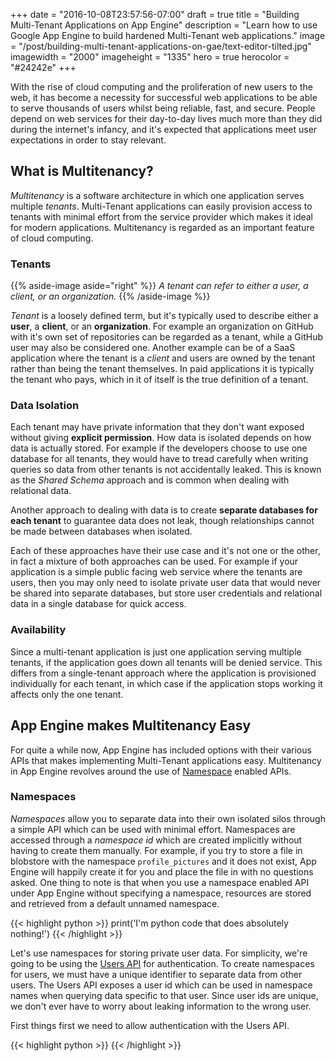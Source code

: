 +++
date = "2016-10-08T23:57:56-07:00"
draft = true
title = "Building Multi-Tenant Applications on App Engine"
description = "Learn how to use Google App Engine to build hardened Multi-Tenant web applications."
image = "/post/building-multi-tenant-applications-on-gae/text-editor-tilted.jpg"
imagewidth = "2000"
imageheight = "1335"
hero = true
herocolor = "#24242e"
+++

With the rise of cloud computing and the proliferation of new users to the web, it has become a
necessity for successful web applications to be able to serve thousands of users whilst being
reliable, fast, and secure. People depend on web services for their day-to-day lives much more than
they did during the internet's infancy, and it's expected that applications meet user expectations
in order to stay relevant.

<!--more-->

## What is Multitenancy?

*Multitenancy* is a software architecture in which one application serves multiple *tenants*.
Multi-Tenant applications can easily provision access to tenants with minimal effort from the
service provider which makes it ideal for modern applications. Multitenancy is regarded as an
important feature of cloud computing.

### Tenants

{{% aside-image aside="right" %}}
*A tenant can refer to either a user, a client, or an organization.*
{{% /aside-image %}}

*Tenant* is a loosely defined term, but it's typically used to describe either a **user**, a
**client**, or an **organization**. For example an organization on GitHub with it's own set of
repositories can be regarded as a tenant, while a GitHub user may also be considered one. Another
example can be of a SaaS application where the tenant is a *client* and users are owned by the
tenant rather than being the tenant themselves. In paid applications it is typically the tenant who
pays, which in it of itself is the true definition of a tenant.

### Data Isolation

Each tenant may have private information that they don't want exposed without giving **explicit
permission**. How data is isolated depends on how data is actually stored. For example if the
developers choose to use one database for all tenants, they would have to tread carefully when
writing queries so data from other tenants is not accidentally leaked. This is known as the *Shared
Schema* approach and is common when dealing with relational data.

Another approach to dealing with data is to create **separate databases for each tenant** to
guarantee data does not leak, though relationships cannot be made between databases when isolated.

Each of these approaches have their use case and it's not one or the other, in fact a mixture of
both approaches can be used. For example if your application is a simple public facing web service
where the tenants are users, then you may only need to isolate private user data that would never be
shared into separate databases, but store user credentials and relational data in a single database
for quick access.

### Availability

Since a multi-tenant application is just one application serving multiple tenants, if the
application goes down all tenants will be denied service. This differs from a single-tenant approach
where the application is provisioned individually for each tenant, in which case if the application
stops working it affects only the one tenant.

## App Engine makes Multitenancy Easy

For quite a while now, App Engine has included options with their various APIs that makes
implementing Multi-Tenant applications easy. Multitenancy in App Engine revolves around the use of
[Namespace](https://cloud.google.com/appengine/docs/python/multitenancy/) enabled APIs.

### Namespaces

*Namespaces* allow you to separate data into their own isolated silos through a simple API which can
be used with minimal effort. Namespaces are accessed through a *namespace id* which are created
implicitly without having to create them manually. For example, if you try to store a file in
blobstore with the namespace `profile_pictures` and it does not exist, App Engine will happily
create it for you and place the file in with no questions asked. One thing to note is that when you
use a namespace enabled API under App Engine without specifying a namespace, resources are stored
and retrieved from a default unnamed namespace.

{{< highlight python >}}
print('I\'m python code that does absolutely nothing!')
{{< /highlight >}}

Let's use namespaces for storing private user data. For simplicity, we're going to be using the
[Users API](https://cloud.google.com/appengine/docs/python/users/) for authentication. To create
namespaces for users, we must have a unique identifier to separate data from other users. The Users
API exposes a user id which can be used in namespace names when querying data specific to that user.
Since user ids are unique, we don't ever have to worry about leaking information to the wrong user.

First things first we need to allow authentication with the Users API.

{{< highlight python >}}
{{< /highlight >}}
